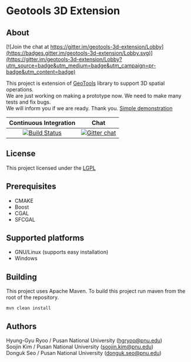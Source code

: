 
# Geotools 3D Extension

## About

[![Join the chat at https://gitter.im/geotools-3d-extension/Lobby](https://badges.gitter.im/geotools-3d-extension/Lobby.svg)](https://gitter.im/geotools-3d-extension/Lobby?utm_source=badge&utm_medium=badge&utm_campaign=pr-badge&utm_content=badge)

This project is extension of [GeoTools](geotools.org) library to support 3D spatial operations.  
We are just working on making a prototype now. We need to make many tests and fix bugs.  
We will inform you if we are ready. Thank you. [Simple demonstration](https://www.youtube.com/watch?v=SsNlYwbfso8)

| Continuous Integration | Chat |
|:------------------:|:----:|
|[![Build Status](http://164.125.37.176:9999/job/GeoTools3D/badge/icon)](http://164.125.37.176:9999/job/GeoTools3D/)|[![Gitter chat](https://badges.gitter.im/Join%20Chat.svg)](https://gitter.im/geotools-3d-extension/Lobby)|

## License
This project licensed under the [LGPL](http://www.gnu.org/licenses/lgpl.html)

## Prerequisites
- CMAKE
- Boost
- CGAL
- SFCGAL

## Supported platforms
- GNU/Linux (supports easy installation)
- Windows

## Building
This project uses Apache Maven. To build this project run maven from the root of the repository.  

    mvn clean install

## Authors
Hyung-Gyu Ryoo / Pusan National University (hgryoo@pnu.edu)  
Soojin Kim / Pusan National University (soojin.kim@pnu.edu)  
Donguk Seo / Pusan National University (donguk.seo@pnu.edu)  

